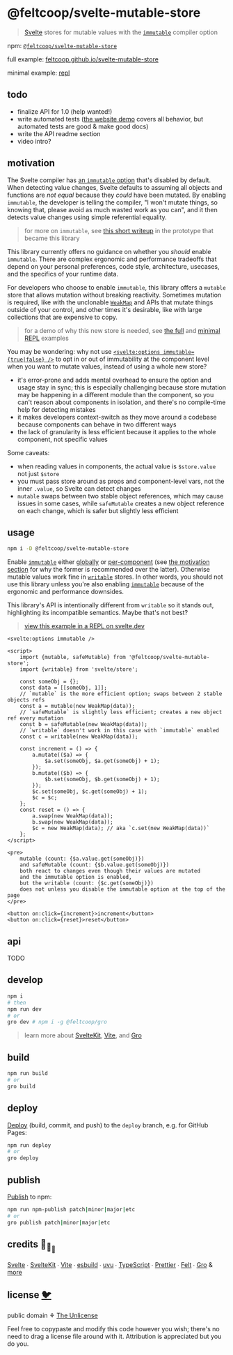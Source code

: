 # @feltcoop/svelte-mutable-store

> [Svelte](https://svelte.dev) stores for mutable values with the
> [`immutable`](https://svelte.dev/docs#compile-time-svelte-compile) compiler option

npm:
[`@feltcoop/svelte-mutable-store`](https://www.npmjs.com/package/@feltcoop/svelte-mutable-store)

full example:
[feltcoop.github.io/svelte-mutable-store](https://feltcoop.github.io/svelte-mutable-store)

minimal example: [repl](https://svelte.dev/repl/08660ee9225a48aeb0cb5cb695715bbe?version=3.46.2)

## todo

- finalize API for 1.0 (help wanted!)
- write automated tests ([the website demo](https://feltcoop.github.io/svelte-mutable-store)
  covers all behavior, but automated tests are good & make good docs)
- write the API readme section
- video intro?

## motivation

The Svelte compiler has [an `immutable` option](https://svelte.dev/docs#compile-time-svelte-compile)
that's disabled by default.
When detecting value changes, Svelte defaults to assuming
all objects and functions are _not equal_ because they _could_ have been mutated.
By enabling `immutable`, the developer is telling the compiler,
"I won't mutate things, so knowing that, please avoid as much wasted work as you can",
and it then detects value changes using simple referential equality.

> for more on `immutable`, see
> [this short writeup](https://github.com/spiderspace/mutable#more-about-immutable)
> in the prototype that became this library

This library currently offers no guidance on whether you _should_ enable `immutable`.
There are complex ergonomic and performance tradeoffs that
depend on your personal preferences, code style, architecture, usecases,
and the specifics of your runtime data.

For developers who choose to enable `immutable`, this library offers a `mutable` store
that allows mutation without breaking reactivity.
Sometimes mutation is required, like with the unclonable
[`WeakMap`](https://developer.mozilla.org/en-US/docs/Web/JavaScript/Reference/Global_Objects/WeakMap)
and APIs that mutate things outside of your control,
and other times it's desirable, like with large collections that are expensive to copy.

> for a demo of why this new store is needed,
> see [the full](https://feltcoop.github.io/svelte-mutable-store) and
> [minimal REPL](https://svelte.dev/repl/08660ee9225a48aeb0cb5cb695715bbe?version=3.46.2) examples

You may be wondering: why not use
[`<svelte:options immutable={true|false} />`](https://svelte.dev/docs#template-syntax-svelte-options)
to opt in or out of immutability at the component level when you want to mutate values,
instead of using a whole new store?

- it's error-prone and adds mental overhead to ensure the option and usage stay in sync;
  this is especially challenging because store mutation
  may be happening in a different module than the component,
  so you can't reason about components in isolation,
  and there's no compile-time help for detecting mistakes
- it makes developers context-switch as they move around a codebase
  because components can behave in two different ways
- the lack of granularity is less efficient because it applies to the whole component,
  not specific values

Some caveats:

- when reading values in components, the actual value is `$store.value` not just `$store`
- you must pass store around as props and component-level vars,
  not the inner `.value`, so Svelte can detect changes
- `mutable` swaps between two stable object references, which may cause issues in some cases,
  while `safeMutable` creates a new object reference on each change,
  which is safer but slightly less efficient

## usage

```bash
npm i -D @feltcoop/svelte-mutable-store
```

Enable [`immutable`](https://svelte.dev/docs#compile-time-svelte-compile)
either [globally](/svelte.config.js) or
[per-component](https://svelte.dev/docs#template-syntax-svelte-options)
(see [the motivation section](#motivation) for why the former is recommended over the latter).
Otherwise mutable values work fine in
[`writable`](https://svelte.dev/docs#run-time-svelte-store-writable) stores.
In other words, you should not use this library unless you're also enabling
[`immutable`](https://svelte.dev/docs#compile-time-svelte-compile)
because of the ergonomic and performance downsides.

This library's API is intentionally different from `writable`
so it stands out, highlighting its incompatible semantics.
Maybe that's not best?

> [view this example in a REPL on svelte.dev](https://svelte.dev/repl/08660ee9225a48aeb0cb5cb695715bbe?version=3.46.2)

```svelte
<svelte:options immutable />

<script>
	import {mutable, safeMutable} from '@feltcoop/svelte-mutable-store';
	import {writable} from 'svelte/store';

	const someObj = {};
	const data = [[someObj, 1]];
	// `mutable` is the more efficient option; swaps between 2 stable objects refs
	const a = mutable(new WeakMap(data));
	// `safeMutable` is slightly less efficient; creates a new object ref every mutation
	const b = safeMutable(new WeakMap(data));
	// `writable` doesn't work in this case with `immutable` enabled
	const c = writable(new WeakMap(data));

	const increment = () => {
		a.mutate(($a) => {
			$a.set(someObj, $a.get(someObj) + 1);
		});
		b.mutate(($b) => {
			$b.set(someObj, $b.get(someObj) + 1);
		});
		$c.set(someObj, $c.get(someObj) + 1);
		$c = $c;
	};
	const reset = () => {
		a.swap(new WeakMap(data));
		b.swap(new WeakMap(data));
		$c = new WeakMap(data); // aka `c.set(new WeakMap(data))`
	};
</script>

<pre>
	mutable (count: {$a.value.get(someObj)})
	and safeMutable (count: {$b.value.get(someObj)})
	both react to changes even though their values are mutated
	and the immutable option is enabled,
	but the writable (count: {$c.get(someObj)})
	does not unless you disable the immutable option at the top of the page
</pre>

<button on:click={increment}>increment</button>
<button on:click={reset}>reset</button>
```

## api

TODO

## develop

```bash
npm i
# then
npm run dev
# or
gro dev # npm i -g @feltcoop/gro
```

> learn more about [SvelteKit](https://github.com/sveltejs/kit),
> [Vite](https://github.com/vitejs/vite),
> and [Gro](https://github.com/feltcoop/gro)

## build

```bash
npm run build
# or
gro build
```

## deploy

[Deploy](https://github.com/feltcoop/gro/blob/main/src/docs/deploy.md)
(build, commit, and push) to the `deploy` branch, e.g. for GitHub Pages:

```bash
npm run deploy
# or
gro deploy
```

## publish

[Publish](https://github.com/feltcoop/gro/blob/main/src/docs/publish.md) to npm:

```bash
npm run npm-publish patch|minor|major|etc
# or
gro publish patch|minor|major|etc
```

## credits 🐢<sub>🐢</sub><sub><sub>🐢</sub></sub>

[Svelte](https://github.com/sveltejs/svelte) ∙
[SvelteKit](https://github.com/sveltejs/kit) ∙
[Vite](https://github.com/vitejs/vite) ∙
[esbuild](https://github.com/evanw/esbuild) ∙
[uvu](https://github.com/lukeed/uvu) ∙
[TypeScript](https://github.com/microsoft/TypeScript) ∙
[Prettier](https://github.com/prettier/prettier) ∙
[Felt](https://github.com/feltcoop/felt) ∙
[Gro](https://github.com/feltcoop/gro)
& [more](package.json)

## license [🐦](https://wikipedia.org/wiki/Free_and_open-source_software)

public domain ⚘ [The Unlicense](license)

Feel free to copypaste and modify this code however you wish;
there's no need to drag a license file around with it.
Attribution is appreciated but you do you.
